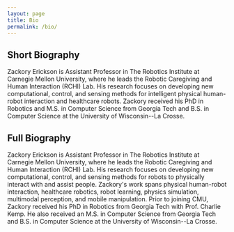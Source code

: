 ```yaml
---
layout: page
title: Bio
permalink: /bio/
---
```


## Short Biography
Zackory Erickson is Assistant Professor in The Robotics Institute at Carnegie Mellon University, 
where he leads the Robotic Caregiving and Human Interaction (RCHI) Lab.
His research focuses on developing new computational, control, and sensing methods for intelligent physical human-robot interaction and healthcare robots.
Zackory received his PhD in Robotics and M.S. in Computer Science from Georgia Tech and B.S. in Computer Science at the University of Wisconsin--La Crosse. 

## Full Biography
Zackory Erickson is Assistant Professor in The Robotics Institute at Carnegie Mellon University, 
where he leads the Robotic Caregiving and Human Interaction (RCHI) Lab.
His research focuses on developing new computational, control, and sensing methods for robots to physically interact with and assist people.
Zackory's work spans physical human-robot interaction, healthcare robotics, robot learning, physics simulation, multimodal perception, and mobile manipulation.
Prior to joining CMU, Zackory received his PhD in Robotics from Georgia Tech with Prof. Charlie Kemp. 
He also received an M.S. in Computer Science from Georgia Tech and B.S. in Computer Science at the University of Wisconsin--La Crosse.
